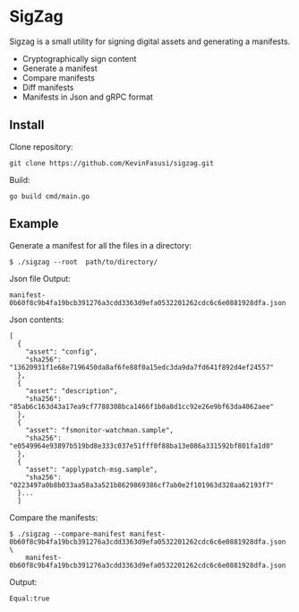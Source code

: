 # SigZag

Sigzag is a small utility for signing digital assets and generating a manifests.

- Cryptographically sign content
- Generate a manifest
- Compare manifests
- Diff manifests
- Manifests in Json and gRPC format

## Install

Clone repository:

```shell
git clone https://github.com/KevinFasusi/sigzag.git
```

Build:

```shell
go build cmd/main.go

```

## Example

Generate a manifest for all the files in a directory:

```shell
$ ./sigzag --root  path/to/directory/
```
Json file Output:
```
manifest-0b60f8c9b4fa19bcb391276a3cdd3363d9efa0532201262cdc6c6e0881928dfa.json
```

Json contents:

```
[
  {
    "asset": "config",
    "sha256": "13620931f1e68e7196450da8af6fe88f0a15edc3da9da7fd641f892d4ef24557"
  },
  {
    "asset": "description",
    "sha256": "85ab6c163d43a17ea9cf7788308bca1466f1b0a8d1cc92e26e9bf63da4062aee"
  },
  {
    "asset": "fsmonitor-watchman.sample",
    "sha256": "e0549964e93897b519bd8e333c037e51fff0f88ba13e086a331592bf801fa1d0"
  },
  {
    "asset": "applypatch-msg.sample",
    "sha256": "0223497a0b8b033aa58a3a521b8629869386cf7ab0e2f101963d328aa62193f7"
  }...
  ]
```

Compare the manifests:

```shell
$ ./sigzag --compare-manifest manifest-0b60f8c9b4fa19bcb391276a3cdd3363d9efa0532201262cdc6c6e0881928dfa.json \
    manifest-0b60f8c9b4fa19bcb391276a3cdd3363d9efa0532201262cdc6c6e0881928dfa.json 
```
Output:
```
Equal:true
```

